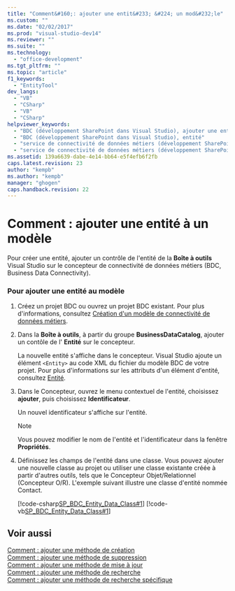 ```yaml
---
title: "Comment&#160;: ajouter une entit&#233; &#224; un mod&#232;le"
ms.custom: ""
ms.date: "02/02/2017"
ms.prod: "visual-studio-dev14"
ms.reviewer: ""
ms.suite: ""
ms.technology: 
  - "office-development"
ms.tgt_pltfrm: ""
ms.topic: "article"
f1_keywords: 
  - "EntityTool"
dev_langs: 
  - "VB"
  - "CSharp"
  - "VB"
  - "CSharp"
helpviewer_keywords: 
  - "BDC (développement SharePoint dans Visual Studio), ajouter une entité"
  - "BDC (développement SharePoint dans Visual Studio), entité"
  - "service de connectivité de données métiers (développement SharePoint dans Visual Studio), ajouter une entité"
  - "service de connectivité de données métiers (développement SharePoint dans Visual Studio), entité"
ms.assetid: 139a6639-dabe-4e14-bb64-e5f4efb6f2fb
caps.latest.revision: 23
author: "kempb"
ms.author: "kempb"
manager: "ghogen"
caps.handback.revision: 22
---
```

# Comment&#160;: ajouter une entit&#233; &#224; un mod&#232;le
  Pour créer une entité, ajouter un contrôle de l'entité de la **Boîte à outils** Visual Studio sur le concepteur de connectivité de données métiers \(BDC, Business Data Connectivity\).  
  
### Pour ajouter une entité au modèle  
  
1.  Créez un projet BDC ou ouvrez un projet BDC existant.  Pour plus d'informations, consultez [Création d'un modèle de connectivité de données métiers](../sharepoint/creating-a-business-data-connectivity-model.md).  
  
2.  Dans la **Boîte à outils**, à partir du groupe **BusinessDataCatalog**, ajouter un contôle de l' **Entité** sur le concepteur.  
  
     La nouvelle entité s'affiche dans le concepteur.  Visual Studio ajoute un élément `<Entity>` au code XML du fichier du modèle BDC de votre projet.  Pour plus d'informations sur les attributs d'un élément d'entité, consultez [Entité](http://go.microsoft.com/fwlink/?LinkId=169296).  
  
3.  Dans le Concepteur, ouvrez le menu contextuel de l'entité, choisissez **ajouter**, puis choisissez **Identificateur**.  
  
     Un nouvel identificateur s'affiche sur l'entité.  
  
    > [!NOTE]  
    >  Vous pouvez modifier le nom de l'entité et l'identificateur dans la fenêtre **Propriétés**.  
  
4.  Définissez les champs de l'entité dans une classe.  Vous pouvez ajouter une nouvelle classe au projet ou utiliser une classe existante créée à partir d'autres outils, tels que le Concepteur Objet\/Relationnel \(Concepteur O\/R\).  L'exemple suivant illustre une classe d'entité nommée Contact.  
  
     [!code-csharp[SP_BDC_Entity_Data_Class#1](../snippets/csharp/VS_Snippets_OfficeSP/sp_bdc_entity_data_class/cs/bdcmodel1/contact.cs#1)]
     [!code-vb[SP_BDC_Entity_Data_Class#1](../snippets/visualbasic/VS_Snippets_OfficeSP/sp_bdc_entity_data_class/vb/bdcmodel1/contact.vb#1)]  
  
## Voir aussi  
 [Comment : ajouter une méthode de création](../sharepoint/how-to-add-a-creator-method.md)   
 [Comment : ajouter une méthode de suppression](../sharepoint/how-to-add-a-deleter-method.md)   
 [Comment : ajouter une méthode de mise à jour](../sharepoint/how-to-add-an-updater-method.md)   
 [Comment : ajouter une méthode de recherche](../sharepoint/how-to-add-a-finder-method.md)   
 [Comment : ajouter une méthode de recherche spécifique](../sharepoint/how-to-add-a-specific-finder-method.md)  
  
  